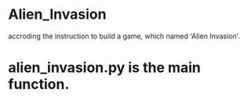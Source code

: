 # Alien_Invasion
accroding the instruction to build a game, which named 'Alien Invasion'. 

# alien_invasion.py is the main function. 
